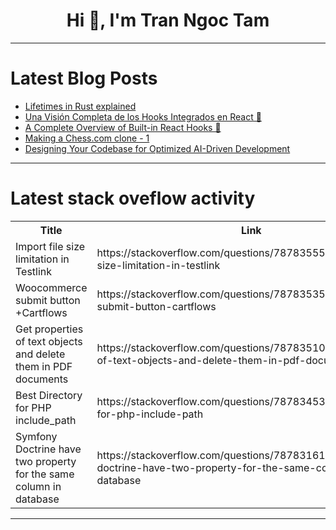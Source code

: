 <h1 align="center">Hi 👋, I'm Tran Ngoc Tam</h1>

---

# Latest Blog Posts 
<!-- BLOG-POST-LIST:START -->
- [Lifetimes in Rust explained](https://dev.to/francescoxx/lifetimes-in-rust-explained-4og8)
- [Una Visión Completa de los Hooks Integrados en React 🚀](https://dev.to/marmariadev/una-vision-completa-de-los-hooks-integrados-en-react-g7e)
- [A Complete Overview of Built-in React Hooks 🚀](https://dev.to/marmariadev/a-complete-overview-of-built-in-react-hooks-5h58)
- [Making a Chess.com clone - 1](https://dev.to/jay818/making-a-chesscom-clone-1-417b)
- [Designing Your Codebase for Optimized AI-Driven Development](https://dev.to/bitdev_/designing-your-codebase-for-optimized-ai-driven-development-43l5)
<!-- BLOG-POST-LIST:END -->

---

# Latest stack oveflow activity
<table>
  <tr><th>Title</th><th>Link</th></tr>
  <!-- STACKOVERFLOW:START --><tr><td>Import file size limitation in Testlink</td><td>https://stackoverflow.com/questions/78783555/import-file-size-limitation-in-testlink</td></tr><tr><td>Woocommerce submit button +Cartflows</td><td>https://stackoverflow.com/questions/78783535/woocommerce-submit-button-cartflows</td></tr><tr><td>Get properties of text objects and delete them in PDF documents</td><td>https://stackoverflow.com/questions/78783510/get-properties-of-text-objects-and-delete-them-in-pdf-documents</td></tr><tr><td>Best Directory for PHP include_path</td><td>https://stackoverflow.com/questions/78783453/best-directory-for-php-include-path</td></tr><tr><td>Symfony Doctrine have two property for the same column in database</td><td>https://stackoverflow.com/questions/78783161/symfony-doctrine-have-two-property-for-the-same-column-in-database</td></tr><!-- STACKOVERFLOW:END -->
</table>

---


